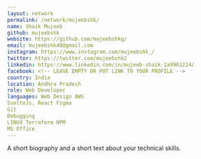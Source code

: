```yaml
---
layout: network
permalink: /network/mujeebshk/
name: Shaik Mujeeb
github: mujeebshk
website: https://github.com/mujeebshkg/
email: mujeebshk48@gmail.com
instagram: https://www.instagram.com/mujeebshk_/
twitter: https://twitter.com/mujeebshk2
linkedin: https://www.linkedin.com/in/mujeeb-shaik-1a9961224/
facebook: <!-- LEAVE EMPTY OR PUT LINK TO YOUR PROFILE -->
country: India
location: Andhra Pradesh
role: Web Developer
languages: Web Design AWS
SvelteJs, React Figma
Git
Debugging
LINUX Terraform NPM
MS Office
---
```


A short biography and a short text about your technical skills.